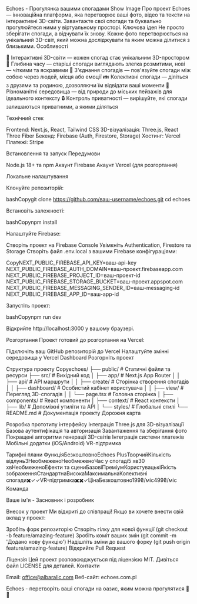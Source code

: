 Echoes - Прогулянка вашими спогадами
Show Image
Про проект
Echoes — інноваційна платформа, яка перетворює ваші фото, відео та тексти на інтерактивні 3D-світи. Завантажте свої спогади та буквально прогулюйтеся ними у віртуальному просторі.
Ключова ідея
Не просто зберігати спогади, а відчувати їх знову. Кожне фото перетворюється на унікальний 3D-світ, який можна досліджувати та яким можна ділитися з близькими.
Особливості

🌈 Інтерактивні 3D-світи — кожен спогад стає унікальним 3D-простором
🔄 Глибина часу — старіші спогади виглядають злегка розмитими, нові — чіткими та яскравими
🔗 З'єднання спогадів — пов'язуйте спогади між собою через людей, місця або емоції
👪 Колективні спогади — діліться з друзями та родиною, дозволяючи їм відвідати ваші моменти
🎨 Різноманітні середовища — від природи до міських пейзажів для ідеального контексту
🔒 Контроль приватності — вирішуйте, які спогади залишаються приватними, а якими діляться

Технічний стек

Frontend: Next.js, React, Tailwind CSS
3D-візуалізація: Three.js, React Three Fiber
Бекенд: Firebase (Auth, Firestore, Storage)
Хостинг: Vercel
Платежі: Stripe

Встановлення та запуск
Передумови

Node.js 18+ та npm
Акаунт Firebase
Акаунт Vercel (для розгортання)

Локальне налаштування

Клонуйте репозиторій:

bashCopygit clone https://github.com/ваш-username/echoes.git
cd echoes

Встановіть залежності:

bashCopynpm install

Налаштуйте Firebase:

Створіть проект на Firebase Console
Увімкніть Authentication, Firestore та Storage
Створіть файл .env.local з вашими Firebase конфігураціями:

CopyNEXT_PUBLIC_FIREBASE_API_KEY=ваш-api-key
NEXT_PUBLIC_FIREBASE_AUTH_DOMAIN=ваш-проект.firebaseapp.com
NEXT_PUBLIC_FIREBASE_PROJECT_ID=ваш-проект-id
NEXT_PUBLIC_FIREBASE_STORAGE_BUCKET=ваш-проект.appspot.com
NEXT_PUBLIC_FIREBASE_MESSAGING_SENDER_ID=ваш-messaging-id
NEXT_PUBLIC_FIREBASE_APP_ID=ваш-app-id

Запустіть проект:

bashCopynpm run dev

Відкрийте http://localhost:3000 у вашому браузері.

Розгортання
Проект готовий до розгортання на Vercel:

Підключіть ваш GitHub репозиторій до Vercel
Налаштуйте змінні середовища у Vercel Dashboard
Розгорніть проект

Структура проекту
Copyechoes/
├── public/            # Статичні файли та ресурси
├── src/               # Вихідний код
│   ├── app/           # Next.js App Router
│   │   ├── api/       # API маршрути
│   │   ├── create/    # Сторінка створення спогадів
│   │   ├── dashboard/ # Особистий кабінет користувача
│   │   ├── view/      # Перегляд 3D-спогадів
│   │   └── page.tsx   # Головна сторінка
│   ├── components/    # React компоненти
│   ├── context/       # React контексти
│   ├── lib/           # Допоміжні утиліти та API
│   └── styles/        # Глобальні стилі
└── README.md          # Документація проекту
Дорожня карта

 Розробка прототипу інтерфейсу
 Інтеграція Three.js для 3D-візуалізації
 Базова аутентифікація та авторизація
 Завантаження та зберігання фото
 Покращені алгоритми генерації 3D-світів
 Інтеграція системи платежів
 Мобільні додатки (iOS/Android)
 VR-підтримка

Тарифні плани
ФункціяБезкоштовноEchoes PlusТворчийКількість відлунь3НеобмеженоНеобмеженоЧас у спогаді5 хв30 хвНеобмеженоЕфекти та сцениБазовіПреміумКористувацькіЯкість зображенняСтандартнаВисокаМаксимальнаКолективні спогади✖️✓✓VR-підтримка✖️✖️✓ЦінаБезкоштовно199₴/міс499₴/міс
Команда

Ваше ім'я - Засновник і розробник

Внесок у проект
Ми відкриті до співпраці! Якщо ви хочете внести свій вклад у проект:

Зробіть форк репозиторію
Створіть гілку для нової функції (git checkout -b feature/amazing-feature)
Зробіть коміт ваших змін (git commit -m 'Додано нову функцію')
Надішліть зміни до вашого форку (git push origin feature/amazing-feature)
Відкрийте Pull Request

Ліцензія
Цей проект розповсюджується під ліцензією MIT. Дивіться файл LICENSE для деталей.
Контакти

Email: office@albarallc.com
Веб-сайт: echoes.com.pl



Echoes - перетворіть ваші спогади на оазис, яким можна прогулятися 🌈✨
